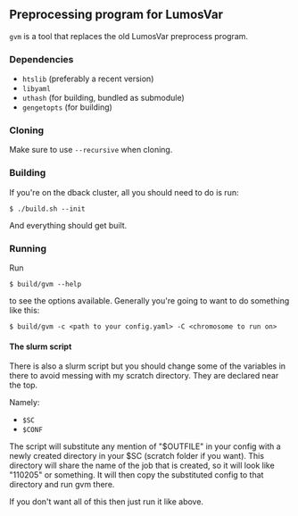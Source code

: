 ## Preprocessing program for LumosVar

`gvm` is a tool that replaces the old LumosVar preprocess program.

### Dependencies

* `htslib` (preferably a recent version)
* `libyaml`
* `uthash` (for building, bundled as submodule)
* `gengetopts` (for building)

### Cloning

Make sure to use `--recursive` when cloning.

### Building

If you're on the dback cluster, all you should need to do is run:

```
$ ./build.sh --init
```

And everything should get built.

### Running

Run

```
$ build/gvm --help
```

to see the options available. Generally you're going to want to do something
like this:

```
$ build/gvm -c <path to your config.yaml> -C <chromosome to run on>
```

#### The slurm script

There is also a slurm script but you should change some of the variables in
there to avoid messing with my scratch directory. They are declared near the
top.

Namely:
* `$SC`
* `$CONF`

The script will substitute any mention of "$OUTFILE" in your config with a
newly created directory in your $SC (scratch folder if you want). This
directory will share the name of the job that is created, so it will look like
"110205" or something. It will then copy the substituted config to that
directory and run gvm there.

If you don't want all of this then just run it like above.
